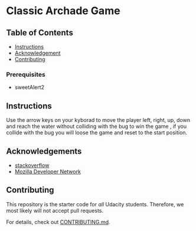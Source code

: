 # Classic Archade Game

## Table of Contents

* [Instructions](#instructions)
* [Acknowledgement](#ccknowledgement)
* [Contributing](#contributing)

### Prerequisites

* sweetAlert2

## Instructions
Use the arrow keys on your kyborad to move the player left, right, up, down and reach the water without colliding with the bug to win the game ,
if you collide with the bug you will loose the game and reset to the start position.



## Acknowledgements

* [stackoverflow](https://stackoverflow.com/)
* [Mozilla Developer Network](https://developer.mozilla.org/en-US/)

## Contributing

This repository is the starter code for _all_ Udacity students. Therefore, we most likely will not accept pull requests.

For details, check out [CONTRIBUTING.md](CONTRIBUTING.md).
